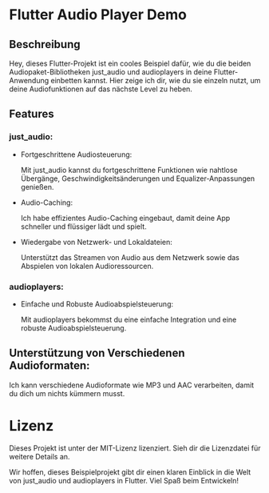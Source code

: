 # Flutter Audio Player Demo

## Beschreibung
Hey, dieses Flutter-Projekt ist ein cooles Beispiel dafür, wie du die beiden Audiopaket-Bibliotheken just_audio und audioplayers in deine Flutter-Anwendung einbetten kannst. Hier zeige ich dir, wie du sie einzeln nutzt, um deine Audiofunktionen auf das nächste Level zu heben.

## Features
### just_audio:
-  Fortgeschrittene Audiosteuerung:

    Mit just_audio kannst du fortgeschrittene Funktionen wie nahtlose Übergänge, Geschwindigkeitsänderungen und Equalizer-Anpassungen genießen.

-  Audio-Caching:

    Ich habe effizientes Audio-Caching eingebaut, damit deine 
    App schneller und flüssiger lädt und spielt.

- Wiedergabe von Netzwerk- und Lokaldateien:

    Unterstützt das Streamen von Audio aus dem Netzwerk sowie das Abspielen von lokalen Audioressourcen.

### audioplayers:
- Einfache und Robuste Audioabspielsteuerung:

    Mit audioplayers bekommst du eine einfache Integration und eine robuste Audioabspielsteuerung.

## Unterstützung von Verschiedenen Audioformaten:

Ich kann verschiedene Audioformate wie MP3 und AAC verarbeiten, damit du dich um nichts kümmern musst.

# Lizenz
Dieses Projekt ist unter der MIT-Lizenz lizenziert. Sieh dir die Lizenzdatei für weitere Details an.

Wir hoffen, dieses Beispielprojekt gibt dir einen klaren Einblick in die Welt von just_audio und audioplayers in Flutter. Viel Spaß beim Entwickeln!